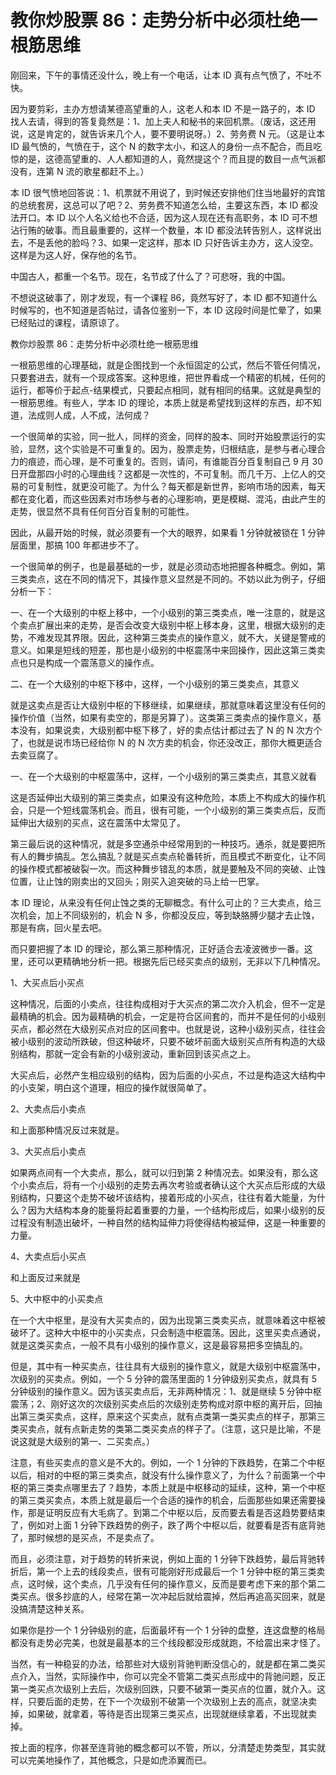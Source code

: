 # 教你炒股票 86：走势分析中必须杜绝一根筋思维

刚回来，下午的事情还没什么，晚上有一个电话，让本 ID 真有点气愤了，不吐不快。

因为要剪彩，主办方想请某德高望重的人，这老人和本 ID 不是一路子的，本 ID 找人去请，得到的答复竟然是：1、加上夫人和秘书的来回机票。（废话，这还用说，这是肯定的，就告诉来几个人，要不要明说呀。）2、劳务费 N 元。（这是让本 ID 最气愤的，气愤在于，这个 N 的数字太小，和这人的身份一点不配合，而且吃惊的是，这德高望重的、人人都知道的人，竟然提这个？而且提的数目一点气派都没有，连第 N 流的歌星都赶不上。）

本 ID 很气愤地回答说：1、机票就不用说了，到时候还安排他们住当地最好的宾馆的总统套房，这总可以了吧？2、劳务费不知道怎么给，主要这东西，本 ID 都没法开口。本 ID 以个人名义给也不合适，因为这人现在还有高职务，本 ID 可不想沾行贿的破事。而且最重要的，这样一个数量，本 ID 都没法转告别人，这样说出去，不是丢他的脸吗？3、如果一定这样，那本 ID 只好告诉主办方，这人没空。这样是为这人好，保存他的名节。

中国古人，都重一个名节。现在，名节成了什么了？可悲呀，我的中国。

不想说这破事了，刚才发现，有一个课程 86，竟然写好了，本 ID 都不知道什么时候写的，也不知道是否帖过，请各位鉴别一下，本 ID 这段时间是忙晕了，如果已经贴过的课程，请原谅了。

教你炒股票 86：走势分析中必须杜绝一根筋思维

一根筋思维的心理基础，就是企图找到一个永恒固定的公式，然后不管任何情况，只要套进去，就有一个现成答案。这种思维，把世界看成一个精密的机械，任何的运行，都等价于起点-结果模式，只要起点相同，就有相同的结果。这就是典型的一根筋思维。有些人，学本 ID 的理论，本质上就是希望找到这样的东西，却不知道，法成则人成，人不成，法何成？

一个很简单的实验，同一批人，同样的资金，同样的股本、同时开始股票运行的实验，显然，这个实验是不可重复的。因为，股票走势，归根结底，是参与者心理合力的痕迹，而心理，是不可重复的。否则，请问，有谁能百分百复制自己 9 月 30 日开盘那四小时的心理曲线？这都是一次性的，不可复制。而几千万、上亿人的交易的可复制性，就更没可能了。为什么？每天都是新世界，影响市场的因素，每天都在变化着，而这些因素对市场参与者的心理影响，更是模糊、混沌，由此产生的走势，很显然不具有任何百分百复制的可能性。

因此，从最开始的时候，就必须要有一个大的眼界，如果看 1 分钟就被锁在 1 分钟层面里，那搞 100 年都进步不了。

一个很简单的例子，也是最基础的一步，就是必须动态地把握各种概念。例如，第三类卖点，这在不同的情况下，其操作意义显然是不同的。不妨以此为例子，仔细分析一下：

一、在一个大级别的中枢上移中，一个小级别的第三类卖点，唯一注意的，就是这个卖点扩展出来的走势，是否会改变大级别中枢上移本身，这里，根据大级别的走势，不难发现其界限。因此，这种第三类卖点的操作意义，就不大，关键是警戒的意义。如果是短线的短差，那也是小级别的中枢震荡中来回操作，因此这第三类卖点也只是构成一个震荡意义的操作点。

二、在一个大级别的中枢下移中，这样，一个小级别的第三类卖点，其意义

就是这卖点是否让大级别中枢的下移继续，如果继续，那就意味着这里没有任何的操作价值（当然，如果有卖空的，那是另算了）。这类第三类卖点的操作意义，基本没有，如果说卖，大级别都中枢下移了，好的卖点估计都过去了 N 的 N 次方个了，也就是说市场已经给你 N 的 N 次方卖的机会，你还没改正，那你大概更适合去卖豆腐了。

一、在一个大级别的中枢震荡中，这样，一个小级别的第三类卖点，其意义就看

这是否延伸出大级别的第三类卖点，如果没有这种危险，本质上不构成大的操作机会，只是一个短线震荡机会。而且，很有可能，一个小级别的第三类卖点后，反而延伸出大级别的买点，这在震荡中太常见了。

第三最后说的这种情况，就是多空通杀中经常用到的一种技巧。通杀，就是要把所有人的舞步搞乱。怎么搞乱？就是买点卖点轮番转折，而且模式不断变化，让不同的操作模式都被破裂一次。而这种舞步错乱的本质，就是要触及不同的突破、止蚀位置，让止蚀的刚卖出的又回头；刚买入追突破的马上给一巴掌。

本 ID 理论，从来没有任何止蚀之类的无聊概念。有什么可止的？三大卖点，给三次机会，加上不同级别的，机会 N 多，你都没反应，等到缺胳膊少腿才去止蚀，那是有病，回火星去吧。

而只要把握了本 ID 的理论，那么第三那种情况，正好适合去凌波微步一番。这里，还可以更精确地分析一把。根据先后已经买卖点的级别，无非以下几种情况。

1、大买点后小买点

这种情况，后面的小卖点，往往构成相对于大买点的第二次介入机会，但不一定是最精确的机会。因为最精确的机会，一定是符合区间套的，而并不是任何的小级别买点，都必然在大级别买点对应的区间套中。也就是说，这种小级别买点，往往会被小级别的波动所跌破，但这种破坏，只要不破坏前面大级别买点所有构造的大级别结构，那就一定会有新的小级别波动，重新回到该买点之上。

大买点后，必然产生相应级别的结构，因为后面的小买点，不过是构造这大结构中的小支架，明白这个道理，相应的操作就很简单了。

2、大卖点后小卖点

和上面那种情况反过来就是。

3、大买点后小卖点

如果两点间有一个大卖点，那么，就可以归到第 2 种情况去。如果没有，那么这个小卖点后，将有一个小级别的走势去再次考验或者确认这个大买点后形成的大级别结构，只要这个走势不破坏该结构，接着形成的小买点，往往有着大能量，为什么？因为大结构本身的能量将起着重要的力量，一个结构形成后，如果小级别的反过程没有制造出破坏，一种自然的结构延伸力将使得结构被延伸，这是一种重要的力量。

4、大卖点后小买点

和上面反过来就是

5、大中枢中的小买卖点

在一个大中枢里，是没有大买卖点的，因为出现第三类卖买点，就意味着这中枢被破坏了。这种大中枢中的小买卖点，只会制造中枢震荡。因此，这里买卖点通说，就是这类买卖点，一般不具有小级别的操作意义，这是最容易把多空搞乱的。

但是，其中有一种买卖点，往往具有大级别的操作意义，就是大级别中枢震荡中，次级别的买卖点。例如，一个 5 分钟的震荡里面的 1 分钟级别买卖点，就具有 5 分钟级别的操作意义。因为该买卖点后，无非两种情况：1、就是继续 5 分钟中枢震荡；2、刚好这次的次级别买卖点后的次级别走势构成对原中枢的离开后，回抽出第三类买卖点，这样，原来这个买卖点，就有点类第一类买卖点的样子，那第三类买卖点，就有点新走势的类第二类买卖点的样子了。（注意，这只是比喻，不是说这就是大级别的第一、二买卖点。）

注意，有些买卖点的意义是不大的。例如，一个 1 分钟的下跌趋势，在第二个中枢以后，相对的中枢的第三类卖点，就没有什么操作意义了，为什么？前面第一个中枢的第三类卖点哪里去了？趋势，本质上就是中枢移动的延续，这种，第一个中枢的第三类买卖点，本质上就是最后一个合适的操作的机会，后面那些如果还需要操作，那是证明反应有大毛病了。到第二个中枢以后，反而要去看是否这趋势要结束了，例如对上面 1 分钟下跌趋势的例子，跌了两个中枢以后，就要看是否有底背驰了，那时候想的是买点，不是卖点了。

而且，必须注意，对于趋势的转折来说，例如上面的 1 分钟下跌趋势，最后背驰转折后，第一个上去的线段卖点，很有可能刚好形成最后一个 1 分钟中枢的第三类卖点，这时候，这个卖点，几乎没有任何的操作意义，反而是要考虑下来的那个第二类买点。很多抄底的人，经常在第一次冲起后就给震掉，然后再追高买回来，就是没搞清楚这种关系。

如果你是抄一个 1 分钟级别的底，后面最坏有一个 1 分钟的盘整，连这盘整的格局都没有走势必完美，也就是最基本的三个线段都没形成就跑，不给震出来才怪了。

当然，有一种稳妥的办法，给那些对大级别背驰判断没信心的，就是都在第二类买点介入，当然，实际操作中，你可以完全不管第二类买点形成中的背驰问题，反正第一类买点次级别上去后，次级别回跌，只要不破第一类买点的位置，就介入。这样，只要后面的走势，在下一个次级别不破第一个次级别上去的高点，就坚决卖掉，如果破，就拿着，等待是否出现第三类买点，出现就继续拿着，不出现就卖掉。

按上面的程序，你甚至连背驰的概念都可以不管，所以，分清楚走势类型，其实就可以完美地操作了，其他概念，只是如虎添翼而已。
